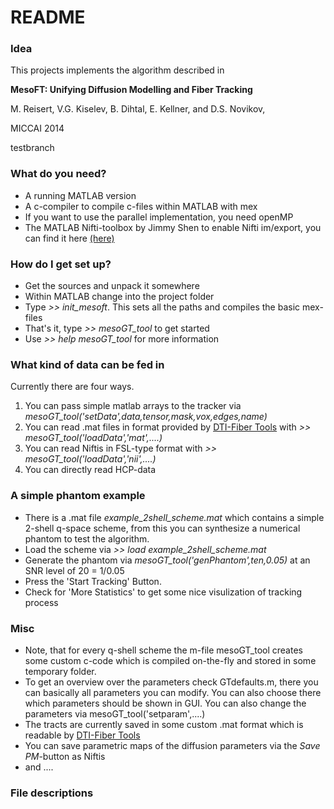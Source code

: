 # README #

### Idea

This projects implements the algorithm described in 

**MesoFT: Unifying Diffusion Modelling and Fiber Tracking**

M. Reisert, V.G. Kiselev, B. Dihtal, E. Kellner, and D.S. Novikov, 

MICCAI 2014

testbranch

### What do you need? ###

* A running MATLAB version
* A c-compiler to compile c-files within MATLAB with mex
* If you want to use the parallel implementation, you need openMP
* The MATLAB Nifti-toolbox by Jimmy Shen to enable Nifti im/export, you can find it here [(here)](http://www.mathworks.com/matlabcentral/fileexchange/8797-tools-for-nifti-and-analyze-image)

### How do I get set up? ###

* Get the sources and unpack it somewhere
* Within MATLAB change into the project folder
* Type *>> init_mesoft*. This sets all the paths and compiles the basic mex-files
* That's it, type *>> mesoGT_tool* to get started
* Use *>> help mesoGT_tool* for more information

### What kind of data can be fed in ###

Currently there are four ways.

1. You can pass simple matlab arrays to the tracker  via *mesoGT_tool('setData',data,tensor,mask,vox,edges,name)*
2. You can read .mat files in format provided by [DTI-Fiber Tools](http://www.uniklinik-freiburg.de/mr-en/research-groups/diffperf/fibertools.html) with *>> mesoGT_tool('loadData','mat',....)*
3. You can read Niftis in FSL-type format with *>> mesoGT_tool('loadData','nii',....)*
4. You can directly read HCP-data

### A simple phantom example ###

* There is a .mat file *example_2shell_scheme.mat* which contains a simple 2-shell q-space scheme, from this you can synthesize a numerical phantom to test the algorithm. 
* Load the scheme via *>> load example_2shell_scheme.mat* 
* Generate the phantom via *mesoGT_tool('genPhantom',ten,0.05)* at an SNR level of 20 = 1/0.05
* Press the 'Start Tracking' Button.
* Check for 'More Statistics' to get some nice visulization of tracking process

### Misc ###

* Note, that for every q-shell scheme the m-file mesoGT_tool creates some custom c-code which is compiled on-the-fly and stored in some temporary folder.
* To get an overview over the parameters check GTdefaults.m, there you can basically all parameters you can modify. You can also choose there which parameters should be shown in GUI. You can also change the parameters via mesoGT_tool('setparam',....)
* The tracts are currently saved in some custom .mat format which is readable by [DTI-Fiber Tools](http://www.uniklinik-freiburg.de/mr-en/research-groups/diffperf/fibertools.html) 
* You can save parametric maps of the diffusion parameters via the *Save PM*-button as Niftis
* and ....

### File descriptions ###
